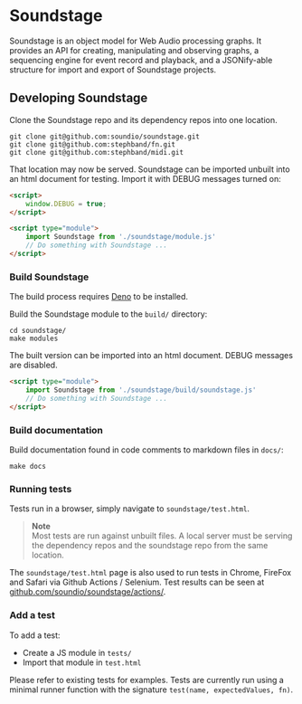 # Soundstage

Soundstage is an object model for Web Audio processing graphs. It provides an API
for creating, manipulating and observing graphs, a sequencing engine for event
record and playback, and a JSONify-able structure for import and export of
Soundstage projects.

## Developing Soundstage

Clone the Soundstage repo and its dependency repos into one location.

```console
git clone git@github.com:soundio/soundstage.git
git clone git@github.com:stephband/fn.git
git clone git@github.com:stephband/midi.git
```

That location may now be served. Soundstage can be imported unbuilt into an
html document for testing. Import it with DEBUG messages turned on:

```html
<script>
    window.DEBUG = true;
</script>

<script type="module">
    import Soundstage from './soundstage/module.js'
    // Do something with Soundstage ...
</script>
```

### Build Soundstage

The build process requires [Deno](https://deno.land/manual/getting_started/installation)
to be installed.

Build the Soundstage module to the `build/` directory:

```console
cd soundstage/
make modules
```

The built version can be imported into an html document. DEBUG messages are
disabled.

```html
<script type="module">
    import Soundstage from './soundstage/build/soundstage.js'
    // Do something with Soundstage ...
</script>
```

### Build documentation

Build documentation found in code comments to markdown files in `docs/`:

```console
make docs
```

### Running tests

Tests run in a browser, simply navigate to `soundstage/test.html`.

> **Note**<br/>
> Most tests are run against unbuilt files. A local server must be serving the
> dependency repos and the soundstage repo from the same location.

The `soundstage/test.html` page is also used to run tests in Chrome, FireFox and
Safari via Github Actions / Selenium. Test results can be seen at
[github.com/soundio/soundstage/actions/](https://github.com/soundio/soundstage/actions/).

### Add a test

To add a test:

- Create a JS module in `tests/`
- Import that module in `test.html`

Please refer to existing tests for examples. Tests are currently run using a
minimal runner function with the signature `test(name, expectedValues, fn)`.
